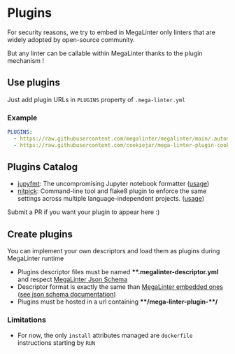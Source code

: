 <!-- markdownlint-disable MD013 -->
<!-- Generated by .automation/build.py, please do not update manually -->
<!-- plugins-section-start -->

# Plugins

For security reasons, we try to embed in MegaLinter only linters that are widely adopted by open-source community.

But any linter can be callable within MegaLinter thanks to the plugin mechanism !

## Use plugins

Just add plugin URLs in `PLUGINS` property of `.mega-linter.yml`

### Example

```yaml
PLUGINS:
  - https://raw.githubusercontent.com/megalinter/megalinter/main/.automation/test/mega-linter-plugin-test/test.megalinter-descriptor.yml
  - https://raw.githubusercontent.com/cookiejar/mega-linter-plugin-cookietemple/main/cookietemple.megalinter-descriptor.yml
```

## Plugins Catalog

* [jupyfmt](https://github.com/kpj/jupyfmt): The uncompromising Jupyter notebook formatter ([usage](https://github.com/kpj/jupyfmt#mega-linter-integration))
* [nitpick](https://github.com/andreoliwa/nitpick): Command-line tool and flake8 plugin to enforce the same settings across multiple language-independent projects. ([usage](https://github.com/andreoliwa/nitpick#run-as-a-megalinter-plugin))


Submit a PR if you want your plugin to appear here :)

## Create plugins

You can implement your own descriptors and load them as plugins during MegaLinter runtime

- Plugins descriptor files must be named **\*\*.megalinter-descriptor.yml** and respect [MegaLinter Json Schema](https://github.com/megalinter/megalinter/blob/main/megalinter/descriptors/schemas/megalinter-descriptor.jsonschema.json)
- Descriptor format is exactly the same than [MegaLinter embedded ones](https://github.com/megalinter/megalinter/tree/main/megalinter/descriptors) ([see json schema documentation](https://megalinter.github.io/json-schemas/descriptor.html))
- Plugins must be hosted in a url containing **\*\*/mega-linter-plugin-\*\*/**

### Limitations

- For now, the only `install` attributes managed are `dockerfile` instructions starting by `RUN`

<!-- plugins-section-end -->
